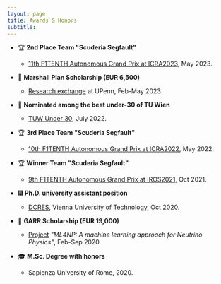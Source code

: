 ```yaml
---
layout: page
title: Awards & Honors
subtitle:
---
```


<!-- https://dev.to/nikolab/complete-list-of-github-markdown-emoji-markup-5aia -->


- :trophy: **2nd Place Team "Scuderia Segfault"**
  - [11th F1TENTH Autonomous Grand Prix at ICRA2023](https://informatics.tuwien.ac.at/news/2442), May 2023.

- :rocket: **Marshall Plan Scholarship (EUR 6,500)**
  - [Research exchange](https://www.marshallplan.at/) at UPenn, Feb-May 2023.

- :rocket: **Nominated among the best under-30 of TU Wien**
  - [TUW Under 30](https://informatics.tuwien.ac.at/news/2249), July 2022.

- :trophy: **3rd Place Team "Scuderia Segfault"**
  - [10th F1TENTH Autonomous Grand Prix at ICRA2022](https://informatics.tuwien.ac.at/news/2224), May 2022.

- :trophy: **Winner Team "Scuderia Segfault"**
  - [9th F1TENTH Autonomous Grand Prix at IROS2021](https://informatics.tuwien.ac.at/news/2097), Oct 2021.

- :fireworks: **Ph.D. university assistant position**
  - [DCRES](https://informatics.tuwien.ac.at/doctoral/resilient-embedded-systems/), Vienna University of Technology, Oct 2020.

- :rocket: **GARR Scholarship (EUR 19,000)**
  - [Project](https://www.european-funding-guide.eu/scholarship/10526-scholarship-orio-carlini) *"ML4NP: A machine learning approach for Neutrino Physics"*, Feb-Sep 2020.

- :mortar_board: **M.Sc. Degree with honors**
  - Sapienza University of Rome, 2020.
